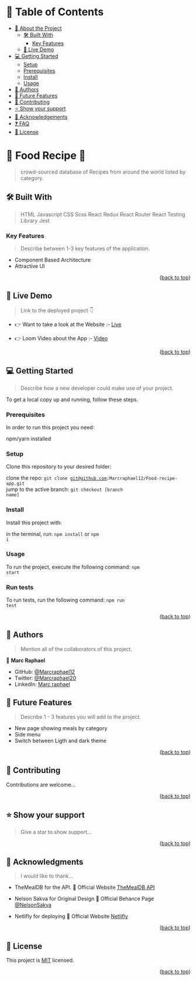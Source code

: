 <a name="readme-top"></a>

# 📗 Table of Contents

- [📖 About the Project](#about-project)
  - [🛠 Built With](#built-with)
    - [Key Features](#key-features)
  - [🚀 Live Demo](#live-demo)
- [💻 Getting Started](#getting-started)
  - [Setup](#setup)
  - [Prerequisites](#prerequisites)
  - [Install](#install)
  - [Usage](#usage)
- [👥 Authors](#authors)
- [🔭 Future Features](#future-features)
- [🤝 Contributing](#contributing)
- [⭐️ Show your support](#support)
- [🙏 Acknowledgements](#acknowledgements)
- [❓ FAQ](#faq)
- [📝 License](#license)

<!-- PROJECT DESCRIPTION -->

# 🥩 Food Recipe 🍔 <a name="about-project"></a>

> crowd-sourced database of Recipes from around the world listed by category. 

## 🛠 Built With <a name="built-with"></a>

>HTML
>Javascript
>CSS
>Scss
>React
>Redux
>React Router
>React Testing Library
>Jest

<!-- Features -->

### Key Features <a name="key-features"></a>

> Describe between 1-3 key features of the application.

- Component Based Architecture
- Attractive UI

<p align="right">(<a href="#readme-top">back to top</a>)</p>

<!-- LIVE DEMO -->

## 🚀 Live Demo <a name="live-demo"></a>

> Link to the deployed project 👇

- 👉 Want to take a look at the Website :- [Live](https://marcfoodrecipes.netlify.app/)

- 👉 Loom Video about the App :- [Video](https://youtu.be/D7tqm9UaGXo)

<p align="right">(<a href="#readme-top">back to top</a>)</p>

<!-- GETTING STARTED -->

## 💻 Getting Started <a name="getting-started"></a>

> Describe how a new developer could make use of your project.

To get a local copy up and running, follow these steps.

### Prerequisites

In order to run this project you need:

npm/yarn installed

### Setup

Clone this repository to your desired folder:

clone the repo: <code>git clone git@github.com:Marcraphael12/Food-recipe-app.git</code><br>
jump to the active branch: <code>git checkout [branch name]</code><br>

### Install

Install this project with:

in the terminal, run: <code>npm install</code> or <code>npm i</code>


### Usage

To run the project, execute the following command:
<code>npm start</code>

### Run tests

To run tests, run the following command:
<code>npm run test</code>

<p align="right">(<a href="#readme-top">back to top</a>)</p>

<!-- AUTHORS -->

## 👥 Authors <a name="authors"></a>

> Mention all of the collaborators of this project.

👤 **Marc Raphael**

- GitHub: [@Marcraphael12](https://github.com/Marcraphael12)
- Twitter: [@Marcraphael20](https://twitter.com/MarcRaphael20)
- LinkedIn: [Marc raphael](http://www.linkedin.com/in/marc-raphael-326039204)

<!-- FUTURE FEATURES -->

## 🔭 Future Features <a name="future-features"></a>

> Describe 1 - 3 features you will add to the project.

- New page showing meals by category
- Side menu
- Switch between Ligth and dark theme

<p align="right">(<a href="#readme-top">back to top</a>)</p>

<!-- CONTRIBUTING -->

## 🤝 Contributing <a name="contributing"></a>

Contributions are welcome...

<p align="right">(<a href="#readme-top">back to top</a>)</p>

<!-- SUPPORT -->

## ⭐️ Show your support <a name="support"></a>

> Give a star to show support...

<p align="right">(<a href="#readme-top">back to top</a>)</p>

<!-- ACKNOWLEDGEMENTS -->

## 🙏 Acknowledgments <a name="acknowledgements"></a>

> I would like to thank...

- TheMealDB for the API.
🚩 Official Website [TheMealDB API](https://www.themealdb.com/api.php)

- Nelson Sakva for Original Design 
🚩 Official Behance Page [@NelsonSakva](https://www.behance.net/sakwadesignstudio)

- Netlifly for deploying
🚩 Official Website [Netlifly](https://app.netlify.com/)

<p align="right">(<a href="#readme-top">back to top</a>)</p>

<!-- LICENSE -->

## 📝 License <a name="license"></a>

This project is [MIT](./MIT.md) licensed.

<p align="right">(<a href="#readme-top">back to top</a>)</p>
